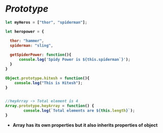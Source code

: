 # _Prototype_

<b>
  
```javascript
let myHeros = ["thor", "spiderman"];

let heropower = {

  thor: "hammer",
  spiderman: "sling",
  
  getSpiderPower: function(){
      console.log('Spidy Power is ${this.spiderman`}');
  }
}

Object.prototype.hitesh = function(){
	console.log("This is Hitesh");
}


//heyArray -> Total element is 4
Array.prototype.heyArray = function() {
		console.log(`Total elements are ${this.length}`);
}
```
- Array has its own properties but it also inherits properties of object

</b>
